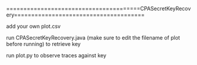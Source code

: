 =======================================CPASecretKeyRecovery======================================

add your own plot.csv

run CPASecretKeyRecovery.java (make sure to edit the filename of plot before running) to retrieve key

run plot.py to observe traces against key
